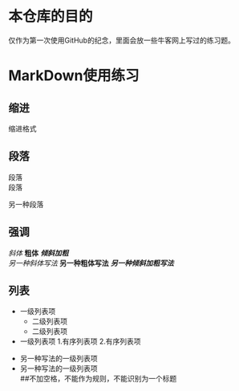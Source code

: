 # 本仓库的目的
仅作为第一次使用GitHub的纪念，里面会放一些牛客网上写过的练习题。
# MarkDown使用练习
## 缩进
  缩进格式  
## 段落
  段落  
  段落

  另一种段落  
## 强调
*斜体* **粗体** ***倾斜加粗***  
_另一种斜体写法_ __另一种粗体写法__ ___另一种倾斜加粗写法___  
## 列表
* 一级列表项
  * 二级列表项
  * 二级列表项
* 一级列表项
  1.有序列表项
  2.有序列表项
- 另一种写法的一级列表项
- 另一种写法的一级列表项  
##不加空格，不能作为规则，不能识别为一个标题

